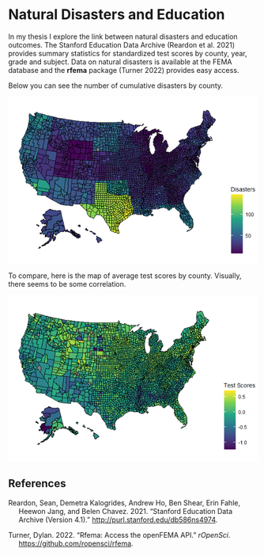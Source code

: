 # Natural Disasters and Education

In my thesis I explore the link between natural disasters and education
outcomes. The Stanford Education Data Archive (Reardon et al. 2021)
provides summary statistics for standardized test scores by county,
year, grade and subject. Data on natural disasters is available at the
FEMA database and the **rfema** package (Turner 2022) provides easy
access.

Below you can see the number of cumulative disasters by county.

<img src="Code & Data/DisasterMap.png" width="600" />

To compare, here is the map of average test scores by county. Visually,
there seems to be some correlation.

<img src="Code & Data/TestScoresMap.png" width="600" />

## References

<div id="refs" class="references csl-bib-body hanging-indent">

<div id="ref-SEDA" class="csl-entry">

Reardon, Sean, Demetra Kalogrides, Andrew Ho, Ben Shear, Erin Fahle,
Heewon Jang, and Belen Chavez. 2021. “Stanford Education Data Archive
(Version 4.1).” <http://purl.stanford.edu/db586ns4974>.

</div>

<div id="ref-rfema" class="csl-entry">

Turner, Dylan. 2022. “Rfema: Access the openFEMA API.” *rOpenSci*.
<https://github.com/ropensci/rfema>.

</div>

</div>
